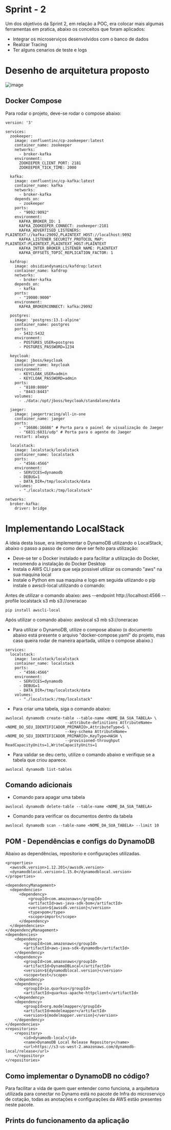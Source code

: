 # Sprint - 2
Um dos objetivos da Sprint 2, em relação a POC, era colocar mais algumas ferramentas em pratica, abaixo os conceitos que foram aplicados:
- Integrar os microserviços desenvolvidos com o banco de dados
- Realizar Tracing
- Ter alguns cenarios de teste e logs

# Desenho de arquitetura proposto

![image](https://user-images.githubusercontent.com/100853329/236301045-0b44b674-6c09-4a3e-9385-aa52d5e93c12.png)

## Docker Compose
Para rodar o projeto, deve-se rodar o compose abaixo:
```
version: '3'

services:
  zookeeper:
    image: confluentinc/cp-zookeeper:latest
    container_name: zookeeper
    networks:
      - broker-kafka
    environment:
      ZOOKEEPER_CLIENT_PORT: 2181
      ZOOKEEPER_TICK_TIME: 2000

  kafka:
    image: confluentinc/cp-kafka:latest
    container_name: kafka
    networks:
      - broker-kafka
    depends_on:
      - zookeeper
    ports:
      - "9092:9092"
    environment:
      KAFKA_BROKER_ID: 1
      KAFKA_ZOOKEEPER_CONNECT: zookeeper:2181
      KAFKA_ADVERTISED_LISTENERS: PLAINTEXT://kafka:29092,PLAINTEXT_HOST://localhost:9092
      KAFKA_LISTENER_SECURITY_PROTOCOL_MAP: PLAINTEXT:PLAINTEXT,PLAINTEXT_HOST:PLAINTEXT
      KAFKA_INTER_BROKER_LISTENER_NAME: PLAINTEXT
      KAFKA_OFFSETS_TOPIC_REPLICATION_FACTOR: 1

  kafdrop:
    image: obsidiandynamics/kafdrop:latest
    container_name: kafdrop
    networks:
      - broker-kafka
    depends_on:
      - kafka
    ports:
      - "19000:9000"
    environment:
      KAFKA_BROKERCONNECT: kafka:29092

  postgres:
    image: 'postgres:13.1-alpine'
    container_name: postgres
    ports:
      - 5432:5432
    environment:
      - POSTGRES_USER=postgres
      - POSTGRES_PASSWORD=1234
      
  keycloak:
    image: jboss/keycloak
    container_name: keycloak
    environment:
      - KEYCLOAK_USER=admin
      - KEYCLOAK_PASSWORD=admin
    ports:
      - "8180:8080"
      - "8443:8443"
    volumes:
      - ./data:/opt/jboss/keycloak/standalone/data
   
  jaeger:
    image: jaegertracing/all-in-one
    container_name: jaeger
    ports:
      - "16686:16686" # Porta para o painel de visualização do Jaeger
      - "6831:6831/udp" # Porta para o agente do Jaeger
    restart: always

  localstack:
    image: localstack/localstack
    container_name: localstack
    ports:
      - "4566:4566"
    environment:
      - SERVICES=dynamodb
      - DEBUG=1
      - DATA_DIR=/tmp/localstack/data
    volumes:
      - "./localstack:/tmp/localstack"

networks:
  broker-kafka:
    driver: bridge
```
# Implementando LocalStack
A ideia desta Issue, era implementar o DynamoDB utilizando o LocalStack, abaixo o passo a passo de como deve ser feito para utilização:

- Deve-se ter o Docker instalado e para facilitar a utilização do Docker, recomendo a instalação do Docker Desktop
- Instala o AWS CLI para que seja possivel utilizar os comando "aws" na sua maquina local
- Instale o Python em sua maquina e logo em seguida utlizando o pip instale o awscli-local utilizando o comando:

Antes de utilizar o comando abaixo: aws --endpoint http://localhost:4566 --profile localstack s3 mb s3://oneracao
```
pip install awscli-local
```
Após utilizar o comando abaixo: awslocal s3 mb s3://oneracao

- Para utilizar o DynamoDB, utilize o compose abaixo (o documento abaixo está presente o arquivo "docker-compose.yaml" do projeto, mas caso queira rodar de maneira apartada, utilize o compose abaixo.)
```
services:
  localstack:
    image: localstack/localstack
    container_name: localstack
    ports:
      - "4566:4566"
    environment:
      - SERVICES=dynamodb
      - DEBUG=1
      - DATA_DIR=/tmp/localstack/data
    volumes:
      - "./localstack:/tmp/localstack"
```
- Para criar uma tabela, siga o comando abaixo:

```
awslocal dynamodb create-table --table-name <NOME_DA_SUA_TABELA> \
                          --attribute-definitions AttributeName=<NOME_DO_SEU_IDENTIFICADOR_PRIMARIO>,AttributeType=S \
                          --key-schema AttributeName=<NOME_DO_SEU_IDENTIFICADOR_PRIMARIO>,KeyType=HASH \
                          --provisioned-throughput ReadCapacityUnits=1,WriteCapacityUnits=1
```

- Para validar se deu certo, utilize o comando abaixo e verifique se a tabela que criou aparece.
```
awslocal dynamodb list-tables
```

## Comando adicionais
- Comando para apagar uma tabela
```
awslocal dynamodb delete-table --table-name <NOME_DA_SUA_TABELA>
```
- Comando para verificar os documentos dentro da tabela
```
awslocal dynamodb scan --table-name <NOME_DA_SUA_TABELA> --limit 10
```

## POM - Dependências e configs do DynamoDB
Abaixo as dependências, repositorio e configurações utilizadas.
```
<properties>
  <awssdk.version>1.12.201</awssdk.version>
  <dynamodblocal.version>1.15.0</dynamodblocal.version>
</properties>

<dependencyManagement>
  <dependencies>
      <dependency>
          <groupId>com.amazonaws</groupId>
          <artifactId>aws-java-sdk-bom</artifactId>
          <version>${awssdk.version}</version>
          <type>pom</type>
          <scope>import</scope>
      </dependency>
  </dependencies>
</dependencyManagement>
<dependencies>
    <dependency>
        <groupId>com.amazonaws</groupId>
        <artifactId>aws-java-sdk-dynamodb</artifactId>
    </dependency>
    <dependency>
        <groupId>com.amazonaws</groupId>
        <artifactId>DynamoDBLocal</artifactId>
        <version>${dynamodblocal.version}</version>
        <scope>test</scope>
    </dependency>
    <dependency>
        <groupId>io.quarkus</groupId>
        <artifactId>quarkus-apache-httpclient</artifactId>
    </dependency>
    <dependency>
        <groupId>org.modelmapper</groupId>
        <artifactId>modelmapper</artifactId>
        <version>${modelmapper.version}</version>
    </dependency>
</dependencies>
<repositories>
    <repository>
        <id>dynamodb-local</id>
        <name>DynamoDB Local Release Repository</name>
        <url>https://s3-us-west-2.amazonaws.com/dynamodb-local/release</url>
    </repository>
</repositories>
```

## Como implementar o DynamoDB no código?
Para facilitar a vida de quem quer entender como funciona, a arquitetura utilizada para conectar no Dynamo está no pacote de Infra do microserviço de cotação, todas as anotações e configurações da AWS estão presentes neste pacote.

## Prints do funcionamento da aplicação




